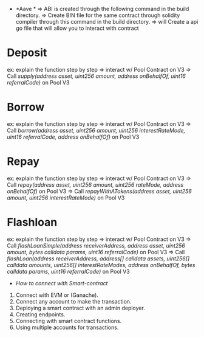 * *Aave *
    => ABI is created through the following command in the build directory.
    => Create BIN file for the same contract through solidity compiler through this command in the build directory.
    => will Create a api go file that will allow you to interact with contract

# Deposit
ex: explain the function step by step
    => interact w/ Pool Contract on V3
    => Call *supply(address asset, uint256 amount, address onBehalfOf, uint16 referralCode)* on Pool V3

# Borrow
ex: explain the function step by step
    => interact w/ Pool Contract on V3
    => Call *borrow(address asset, uint256 amount, uint256 interestRateMode, uint16 referralCode, address onBehalfOf)* on Pool V3

# Repay
ex: explain the function step by step
    => interact w/ Pool Contract on V3
    => Call *repay(address asset, uint256 amount, uint256 rateMode, address onBehalfOf)* on Pool V3
    => Call *repayWithATokens(address asset, uint256 amount, uint256 interestRateMode)* on Pool V3

# Flashloan
ex: explain the function step by step
    => interact w/ Pool Contract on V3
    => Call *flashLoanSimple(address receiverAddress, address asset, uint256 amount, bytes calldata params, uint16 referralCode)* on Pool V3
    => Call *flashLoan(address receiverAddress, address[] calldata assets, uint256[] calldata amounts, uint256[] interestRateModes, address onBehalfOf, bytes calldata params, uint16 referralCode)* on Pool V3




* *How to connect with Smart-contract*
1. Connect with EVM or (Ganache).
2. Connect any account to make the transaction.
3. Deploying a smart contract with an admin deployer.
4. Creating endpoints.
5. Connecting with smart contract functions.
6. Using multiple accounts for transactions.